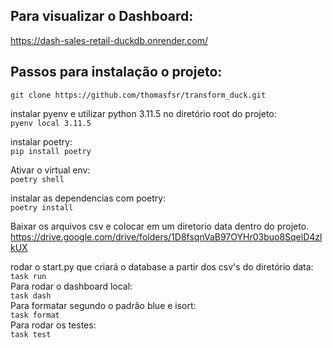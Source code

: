 ## Para visualizar o Dashboard:  
https://dash-sales-retail-duckdb.onrender.com/  
  
## Passos para instalação o projeto:  
`git clone https://github.com/thomasfsr/transform_duck.git`  

instalar pyenv e utilizar python 3.11.5 no diretório root do projeto:  
`pyenv local 3.11.5`
  
instalar poetry:  
`pip install poetry`  
  
Ativar o virtual env:  
`poetry shell`  
  
instalar as dependencias com poetry:  
`poetry install`  
  
Baixar os arquivos csv e colocar em um diretorio data dentro do projeto.  
https://drive.google.com/drive/folders/1D8fsqnVaB97OYHr03buo8SqelD4zlkUX  
  
rodar o start.py que criará o database a partir dos csv's do diretório data:  
`task run`  
Para rodar o dashboard local:  
`task dash`  
Para formatar segundo o padrão blue e isort:  
`task format`  
Para rodar os testes:  
`task test`  
